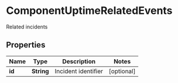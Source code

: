 

# ComponentUptimeRelatedEvents

Related incidents

## Properties

Name | Type | Description | Notes
------------ | ------------- | ------------- | -------------
**id** | **String** | Incident identifier |  [optional]



